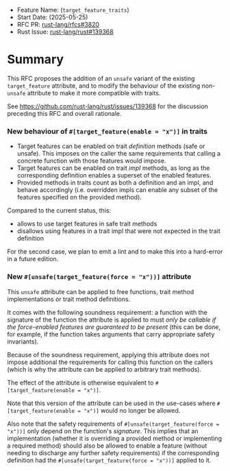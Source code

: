 - Feature Name: (`target_feature_traits`)
- Start Date: (2025-05-25)
- RFC PR: [rust-lang/rfcs#3820](https://github.com/rust-lang/rfcs/pull/3820)
- Rust Issue: [rust-lang/rust#139368](https://github.com/rust-lang/rust/issues/139368)

# Summary
[summary]: #summary

This RFC proposes the addition of an `unsafe` variant of the existing `target_feature` attribute, and to modify the behaviour of the existing non-`unsafe` attribute to make it more compatible with traits.

See https://github.com/rust-lang/rust/issues/139368 for the discussion preceding this RFC and overall rationale.

### New behaviour of `#[target_feature(enable = "x")]` in traits

- Target features can be enabled on trait *definition* methods (safe or unsafe). This imposes on the caller the same requirements that calling a concrete function with those features would impose.
- Target features can be enabled on trait *impl* methods, as long as the corresponding definition enables a superset of the enabled features.
- Provided methods in traits count as both a definition and an impl, and behave accordingly (i.e. overridden impls can enable any subset of the features specified on the provided method).

Compared to the current status, this:
- allows to use target features in safe trait methods
- disallows using features in a trait impl that were not expected in the trait definition

For the second case, we plan to emit a lint and to make this into a hard-error in a future edition.

### New `#[unsafe(target_feature(force = "x"))]` attribute

This `unsafe` attribute can be applied to free functions, trait method implementations or trait method definitions.

It comes with the following soundness requirement: a function with the signature of the function the attribute is applied to must _only be callable if the force-enabled features are guaranteed to be present_ (this can be done, for example, if the function takes arguments that carry appropriate safety invariants).

Because of the soundness requirement, applying this attribute does not impose additional the requirements for calling this function on the callers (which is why the attribute can be applied to arbitrary trait methods).

The effect of the attribute is otherwise equivalent to `#[target_feature(enable = "x")]`.

Note that this version of the attribute can be used in the use-cases where `#[target_feature(enable = "x")]` would no longer be allowed.

Also note that the safety requirements of `#[unsafe(target_feature(force = "x"))]` only depend on the function's *signature*. This implies that an implementation (whether it is overriding a provided method or implementing a required method) should also be allowed to enable a feature (without needing to discharge any further safety requirements) if the corresponding definition had the `#[unsafe(target_feature(force = "x"))]` applied to it.
